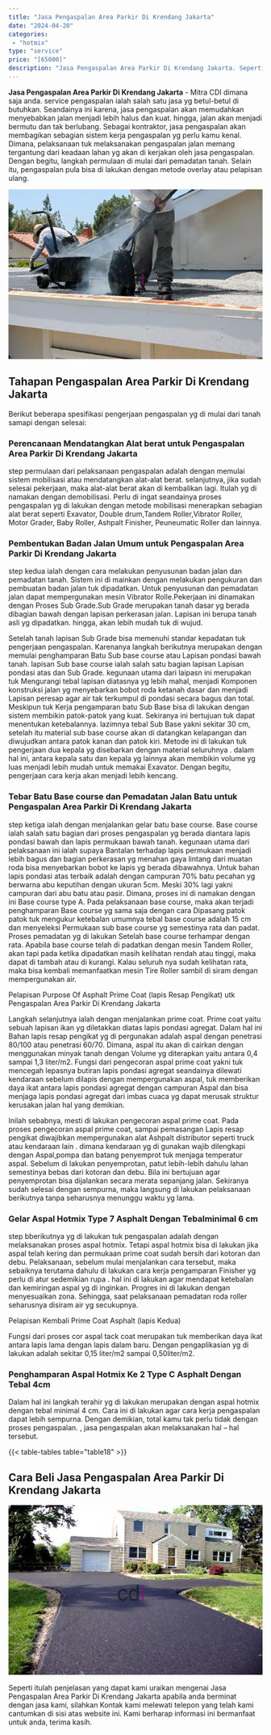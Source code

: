 ```yaml
---
title: "Jasa Pengaspalan Area Parkir Di Krendang Jakarta"
date: "2024-04-20"
categories:
 - "hotmix"
type: "service"
price: "[65000]"
description: "Jasa Pengaspalan Area Parkir Di Krendang Jakarta. Seperti itulah penjelasan yang dapat kami uraikan mengenai Jasa Pengaspalan Area Parkir Di Krendang Jakarta..."
---
```


**Jasa Pengaspalan Area Parkir Di Krendang Jakarta** - Mitra CDI dimana saja anda. service pengaspalan ialah salah satu jasa yg betul-betul di butuhkan. Seandainya ini karena, jasa pengaspalan akan memudahkan menyebabkan jalan menjadi lebih halus dan kuat. hingga, jalan akan menjadi bermutu dan tak berlubang. Sebagai kontraktor, jasa pengaspalan akan membagikan sebagian sistem kerja pengaspalan yg perlu kamu kenal. Dimana, pelaksanaan tuk melaksanakan pengaspalan jalan memang tergantung dari keadaan lahan yg akan di kerjakan oleh jasa pengaspalan. Dengan begitu, langkah permulaan di mulai dari pemadatan tanah. Selain itu, pengaspalan pula bisa di lakukan dengan metode overlay atau pelapisan ulang.

![Jasa Pengaspalan Area Parkir Di Krendang Jakarta](/images/hotmix/jasa-hotmix-aspal-17.jpg)

## Tahapan Pengaspalan Area Parkir Di Krendang Jakarta

Berikut beberapa spesifikasi pengerjaan pengaspalan yg di mulai dari tanah samapi dengan selesai:

### Perencanaan Mendatangkan Alat berat untuk Pengaspalan Area Parkir Di Krendang Jakarta

step permulaan dari pelaksanaan pengaspalan adalah dengan memulai sistem mobilisasi atau mendatangkan alat-alat berat. selanjutnya, jika sudah selesai pekerjaan, maka alat-alat berat akan di kembalikan lagi. Itulah yg di namakan dengan demobilisasi. Perlu di ingat seandainya proses pengaspalan yg di lakukan dengan metode mobilisasi menerapkan sebagian alat berat seperti Exavator, Double drum,Tandem Roller,Vibrator Roller, Motor Grader, Baby Roller, Ashpalt Finisher, Peuneumatic Roller dan lainnya.

### Pembentukan Badan Jalan Umum untuk Pengaspalan Area Parkir Di Krendang Jakarta

step kedua ialah dengan cara melakukan penyusunan badan jalan dan pemadatan tanah. Sistem ini di mainkan dengan melakukan pengukuran dan pembuatan badan jalan tuk dipadatkan. Untuk penyusunan dan pemadatan jalan dapat mempergunakan mesin Vibrator Rolle.Pekerjaan ini dinamakan dengan Proses Sub Grade.Sub Grade merupakan tanah dasar yg berada dibagian bawah dengan lapisan perkerasan jalan. Lapisan ini berupa tanah asli yg dipadatkan. hingga, akan lebih mudah tuk di wujud.

Setelah tanah lapisan Sub Grade bisa memenuhi standar kepadatan tuk pengerjaan pengaspalan. Karenanya langkah berikutnya merupakan dengan memulai penghamparan Batu Sub base course atau Lapisan pondasi bawah tanah. lapisan Sub base course ialah salah satu bagian lapisan Lapisan pondasi atas dan Sub Grade. kegunaan utama dari laipasn ini merupakan tuk Mengurangi tebal lapisan diatasnya yg lebih mahal, menjadi Komponen konstruksi jalan yg menyebarkan bobot roda ketanah dasar dan menjadi Lapisan peresap agar air tak terkumpul di pondasi secara bagus dan total. Meskipun tuk Kerja pengamparan batu Sub Base bisa di lakukan dengan sistem membikin patok-patok yang kuat. Sekiranya ini bertujuan tuk dapat menentukan ketebalannya. lazimnya tebal Sub Base yakni sekitar 30 cm, setelah itu material sub base course akan di datangkan kelapangan dan diwujudkan antara patok kanan dan patok kiri. Metode ini di lakukan tuk pengerjaan dua kepala yg disebarkan dengan material seluruhnya . dalam hal ini, antara kepala satu dan kepala yg lainnya akan membikin volume yg luas menjadi lebih mudah untuk memakai Exavator. Dengan begitu, pengerjaan cara kerja akan menjadi lebih kencang.

### Tebar Batu Base course dan Pemadatan Jalan Batu untuk Pengaspalan Area Parkir Di Krendang Jakarta

step ketiga ialah dengan menjalankan gelar batu base course. Base course ialah salah satu bagian dari proses pengaspalan yg berada diantara lapis pondasi bawah dan lapis permukaan bawah tanah. kegunaan utama dari pelaksanaan ini ialah supaya Bantalan terhadap lapis permukaan menjadi lebih bagus dan bagian perkerasan yg menahan gaya lintang dari muatan roda bisa menyebarkan bobot ke lapis yg berada dibawahnya. Untuk bahan lapis pondasi atas terbaik adalah dengan campuran 70% batu pecahan yg berwarna abu keputihan dengan ukuran 5cm. Meski 30% lagi yakni campuran dari abu batu atau pasir. Dimana, proses ini di namakan dengan ini Base course type A. Pada pelaksanaan base course, maka akan terjadi penghamparan Base course yg sama saja dengan cara Dipasang patok patok tuk mengukur ketebalan umumnya tebal base course adalah 15 cm dan menyeleksi Permukaan sub base course yg semestinya rata dan padat. Proses pemadatan yg di lakukan Setelah base course terhampar dengan rata. Apabila base course telah di padatkan dengan mesin Tandem Roller, akan tapi pada ketika dipadatkan masih kelihatan rendah atau tinggi, maka dapat di tambah atau di kurangi. Kalau seluruh nya sudah kelihatan rata, maka bisa kembali memanfaatkan mesin Tire Roller sambil di siram dengan mempergunakan air.

Pelapisan Purpose Of Asphalt Prime Coat (lapis Resap Pengikat) utk Pengaspalan Area Parkir Di Krendang Jakarta

Langkah selanjutnya ialah dengan menjalankan prime coat. Prime coat yaitu sebuah lapisan ikan yg diletakkan diatas lapis pondasi agregat. Dalam hal ini Bahan lapis resap pengikat yg di pergunakan adalah aspal dengan penetrasi 80/100 atau penetrasi 60/70. Dimana, aspal itu akan di cairkan dengan menggunakan minyak tanah dengan Volume yg diterapkan yaitu antara 0,4 sampai 1,3 liter/m2. Fungsi dari pengecoran aspal prime coat yakni tuk mencegah lepasnya butiran lapis pondasi agregat seandainya dilewati kendaraan sebelum dilapis dengan mempergunakan aspal, tuk memberikan daya ikat antara lapis pondasi agregat dengan campuran Aspal dan bisa menjaga lapis pondasi agregat dari imbas cuaca yg dapat merusak struktur kerusakan jalan hal yang demikian.

Inilah sebabnya, mesti di lakukan pengecoran aspal prime coat. Pada proses pengecoran aspal prime coat, sampai pemasangan Lapis resap pengikat diwajibkan mempergunakan alat Ashpalt distributor seperti truck atau kendaraan lain . dimana kendaraan yg di gunakan wajib dilengkapi dengan Aspal,pompa dan batang penyemprot tuk menjaga temperatur aspal. Sebelum di lakukan penyemprotan, patut lebih-lebih dahulu lahan semestinya bebas dari kotoran dan debu. Bila ini bertujuan agar penyemprotan bisa dijalankan secara merata sepanjang jalan. Sekiranya sudah selesai dengan sempurna, maka langsung di lakukan pelaksanaan berikutnya tanpa seharusnya menunggu waktu yg lama.

### Gelar Aspal Hotmix Type 7 Asphalt Dengan Tebalminimal 6 cm

step bberikutnya yg di lakukan tuk pengaspalan adalah dengan melaksanakan proses aspal hotmix. Tetapi aspal hotmix bisa di lakukan jika aspal telah kering dan permukaan prime coat sudah bersih dari kotoran dan debu. Pelaksanaan, sebelum mulai menjalankan cara tersebut, maka sebaiknya terutama dahulu di lakukan cara kerja pengamparan Finisher yg perlu di atur sedemikian rupa . hal ini di lakukan agar mendapat ketebalan dan kemiringan aspal yg di inginkan. Progres ini di lakukan dengan menyesuaikan zona. Sehingga, saat pelaksanaan pemadatan roda roller seharusnya disiram air yg secukupnya.

Pelapisan Kembali Prime Coat Asphalt (lapis Kedua)

Fungsi dari proses cor aspal tack coat merupakan tuk memberikan daya ikat antara lapis lama dengan lapis dalam baru. Dengan pengaplikasian yg di lakukan adalah sekitar 0,15 liter/m2 sampai 0,50liter/m2.

### Penghamparan Aspal Hotmix Ke 2 Type C Asphalt Dengan Tebal 4cm

Dalam hal ini langkah terahir yg di lakukan merupakan dengan aspal hotmix dengan tebal minimal 4 cm. Cara ini di lakukan agar cara kerja pengaspalan dapat lebih sempurna. Dengan demikian, total kamu tak perlu tidak dengan proses pengaspalan. , jasa pengaspalan akan melaksanakan hal – hal tersebut.

{{< table-tables table="table18" >}}

## Cara Beli Jasa Pengaspalan Area Parkir Di Krendang Jakarta

![Jasa Pengaspalan Area Parkir Di Krendang Jakarta](/images/hotmix/jasa-hotmix-aspal-14.jpg)

Seperti itulah penjelasan yang dapat kami uraikan mengenai Jasa Pengaspalan Area Parkir Di Krendang Jakarta apabila anda berminat dengan jasa kami, silahkan Kontak kami melewati telepon yang telah kami cantumkan di sisi atas website ini. Kami berharap informasi ini bermanfaat untuk anda, terima kasih.
